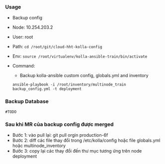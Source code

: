 ### Usage


- Backup config

- Node: 10.254.203.2
- User: root
- Path: `cd /root/git/cloud-hht-kolla-config`
- Env: `source /root/virtualenv/kolla-ansible-train/bin/activate`
- Command:
    - Backup kolla-ansible custom config, globals.yml and inventory
    ```
    ansible-playbook -i /root/inventory/multinode_train backup_config.yml -t deployment
    ```

### Backup Database
```
#TODO
```

### Sau khi MR của backup config được merged

- Bước 1: vào pull lại: git pull orgin production-6f
- Bước 2: diff các file thay đổi trong /etc/kolla/config hoặc file globals.yml hoặc multinode_inventory
- Bước 3: copy lại các thay đổi đến thư mục tương ứng trên node deployment
